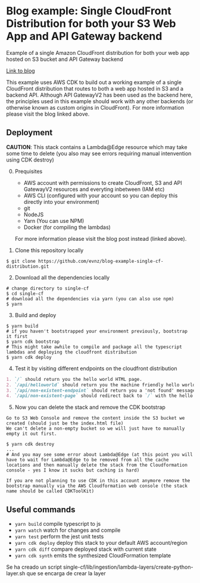 # Blog example: Single CloudFront Distribution for both your S3 Web App and API Gateway backend

Example of a single Amazon CloudFront distribution for both your web app hosted on S3 bucket and API Gateway backend

[Link to blog](https://dev.to/evnz/single-cloudfront-distribution-for-s3-web-app-and-api-gateway-15c3)

This example uses AWS CDK to build out a working example of a single CloudFront distribution that routes to both a web app hosted in S3 and a backend API. Although API GatewayV2 has been used as the backend here, the principles used in this example should work with any other backends (or otherwise known as custom origins in CloudFront). For more information please visit the blog linked above.

## Deployment

**CAUTION**: This stack contains a Lambda@Edge resource which may take some time to delete (you also may see errors requiring manual intenvention using CDK destroy)

0. Prequisites

   - AWS account with permissions to create CloudFront, S3 and API GatewayV2 resources and everyting inbetween (IAM etc)
   - AWS CLI (configured with your account so you can deploy this directly into your environment)
   - git
   - NodeJS
   - Yarn (You can use NPM)
   - Docker (for compiling the lambdas)

   For more information please visit the blog post instead (linked above).

1. Clone this repository locally

```shell
$ git clone https://github.com/evnz/blog-example-single-cf-distribution.git
```

2. Download all the dependencies locally

```shell
# change directory to single-cf
$ cd single-cf
# download all the dependencies via yarn (you can also use npm)
$ yarn
```

3. Build and deploy

```shell
$ yarn build
# if you haven't bootstrapped your environment previously, bootstrap it first
$ yarn cdk bootstrap
# This might take awhile to compile and package all the typescript lambdas and deploying the cloudfront distribution
$ yarn cdk deploy
```

4. Test it by visiting different endpoints on the cloudfront distribution

```md
1. `/` should return you the hello world HTML page.
2. `/api/helloworld` should return you the machine friendly hello world message
3. `/api/non-existent-endpoint` should return you a 'not found' message
4. `/api/non-existent-page` should redirect back to `/` with the hello world HTML page
```

5. Now you can delete the stack and remove the CDK bootstrap

```
Go to S3 Web Console and remove the content inside the S3 bucket we created (should just be the index.html file)
We can't delete a non-empty bucket so we will just have to manually empty it out first.
```

```shell
$ yarn cdk destroy
...
# And you may see some error about Lambda@Edge (at this point you will have to wait for Lambda@Edge to be removed from all the cache locations and then manually delete the stack from the Cloudformation console - yes I know it sucks but caching is hard)
```

```
If you are not planning to use CDK in this account anymore remove the bootstrap manually via the AWS Cloudformation web console (the stack name should be called CDKToolKit)
```


## Useful commands

- `yarn build` compile typescript to js
- `yarn watch` watch for changes and compile
- `yarn test` perform the jest unit tests
- `yarn cdk deploy` deploy this stack to your default AWS account/region
- `yarn cdk diff` compare deployed stack with current state
- `yarn cdk synth` emits the synthesized CloudFormation template

Se ha creado un script single-cf/lib/ingestion/lambda-layers/create-python-layer.sh que se encarga de crear la layer